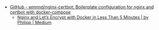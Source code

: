 * [GitHub - wmnnd/nginx-certbot: Boilerplate configuration for nginx and certbot with docker-compose](https://github.com/wmnnd/nginx-certbot)
  * [Nginx and Let’s Encrypt with Docker in Less Than 5 Minutes | by Philipp | Medium](https://medium.com/@pentacent/nginx-and-lets-encrypt-with-docker-in-less-than-5-minutes-b4b8a60d3a71)